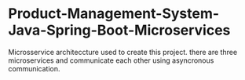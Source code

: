 # Product-Management-System-Java-Spring-Boot-Microservices
Microsservice architeccture used to create this project. there are three microservices and communicate each other using asyncronous communication.

